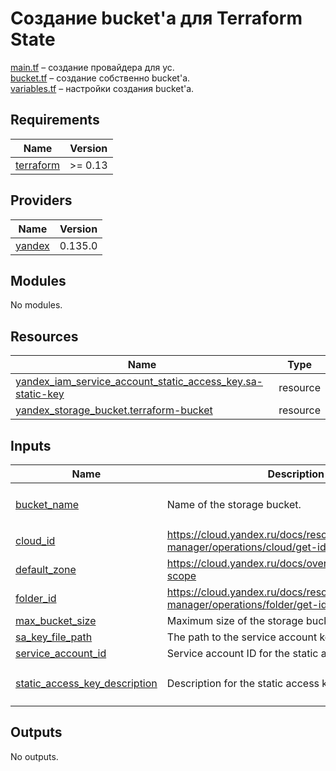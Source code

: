 # Создание bucket'а для Terraform State

[main.tf](main.tf) – создание провайдера для yc.<br/>
[bucket.tf](bucket.tf) – создание собственно bucket'а.<br/>
[variables.tf](variables.tf) – настройки создания bucket'а.<br/>

## Requirements

| Name | Version |
|------|---------|
| <a name="requirement_terraform"></a> [terraform](#requirement\_terraform) | >= 0.13 |

## Providers

| Name | Version |
|------|---------|
| <a name="provider_yandex"></a> [yandex](#provider\_yandex) | 0.135.0 |

## Modules

No modules.

## Resources

| Name | Type |
|------|------|
| [yandex_iam_service_account_static_access_key.sa-static-key](https://registry.terraform.io/providers/yandex-cloud/yandex/latest/docs/resources/iam_service_account_static_access_key) | resource |
| [yandex_storage_bucket.terraform-bucket](https://registry.terraform.io/providers/yandex-cloud/yandex/latest/docs/resources/storage_bucket) | resource |

## Inputs

| Name | Description | Type | Default | Required |
|------|-------------|------|---------|:--------:|
| <a name="input_bucket_name"></a> [bucket\_name](#input\_bucket\_name) | Name of the storage bucket. | `string` | `"terraform-state-netology-diploma-ip"` | no |
| <a name="input_cloud_id"></a> [cloud\_id](#input\_cloud\_id) | https://cloud.yandex.ru/docs/resource-manager/operations/cloud/get-id | `string` | n/a | yes |
| <a name="input_default_zone"></a> [default\_zone](#input\_default\_zone) | https://cloud.yandex.ru/docs/overview/concepts/geo-scope | `string` | `"ru-central1-a"` | no |
| <a name="input_folder_id"></a> [folder\_id](#input\_folder\_id) | https://cloud.yandex.ru/docs/resource-manager/operations/folder/get-id | `string` | n/a | yes |
| <a name="input_max_bucket_size"></a> [max\_bucket\_size](#input\_max\_bucket\_size) | Maximum size of the storage bucket in bytes. | `number` | `1048576` | no |
| <a name="input_sa_key_file_path"></a> [sa\_key\_file\_path](#input\_sa\_key\_file\_path) | The path to the service account key file | `string` | `"~/key.json"` | no |
| <a name="input_service_account_id"></a> [service\_account\_id](#input\_service\_account\_id) | Service account ID for the static access key. | `string` | n/a | yes |
| <a name="input_static_access_key_description"></a> [static\_access\_key\_description](#input\_static\_access\_key\_description) | Description for the static access key. | `string` | `"static access key for object storage"` | no |

## Outputs

No outputs.